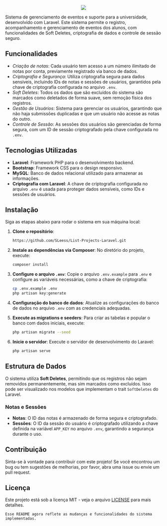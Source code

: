 <p align="center">
<img src="https://github.com/user-attachments/assets/cc747c73-24ff-48d2-976f-e2cd2318cbda" align="center"/>
</p>

Sistema de gerenciamento de eventos e suporte para a universidade, desenvolvido com Laravel. Este sistema permite o registro, acompanhamento e gerenciamento de eventos dos alunos, com funcionalidades de Soft Deletes, criptografia de dados e controle de sessão seguro.

## Funcionalidades
- *Criação de notas*: Cada usuário tem acesso a um número ilimitado de notas por conta, previamente registrado via banco de dados.
- *Criptografia e Segurança*: Utiliza criptografia segura para dados sensíveis, incluindo IDs de notas e sessões de usuários, garantidos pela chave de criptografia configurada no arquivo `.env`.
- *Soft Deletes*: Todos os dados que são excluídos do sistema são marcados como deletados de forma suave, sem remoção física dos registros.
- *Gestão de Usuários*: Sistema para gerenciar os usuários, garantindo que não haja submissões duplicadas e que um usuário não acesse as notas do outro.
- *Controle de Sessão*: As sessões dos usuários são gerenciadas de forma segura, com um ID de sessão criptografado pela chave configurada no `.env`.

## Tecnologias Utilizadas

- **Laravel**: Framework PHP para o desenvolvimento backend.
- **Bootstrap**: Framework CSS para o design responsivo.
- **MySQL**: Banco de dados relacional utilizado para armazenar as informações.
- **Criptografia com Laravel**: A chave de criptografia configurada no arquivo `.env` é usada para proteger dados sensíveis, como IDs e sessões de usuários.

## Instalação

Siga as etapas abaixo para rodar o sistema em sua máquina local:

1. **Clone o repositório**:
   ```bash
   https://github.com/SLeess/List-Projects-Laravel.git
   ```

2. **Instale as dependências via Composer**:
   No diretório do projeto, execute:
   ```bash
   composer install
   ```

3. **Configure o arquivo `.env`**:
   Copie o arquivo `.env.example` para `.env` e configure as variáveis necessárias, como a chave de criptografia:
   ```bash
   cp .env.example .env
   php artisan key:generate
   ```

4. **Configuração do banco de dados**:
   Atualize as configurações do banco de dados no arquivo `.env` com as credenciais adequadas.

5. **Execute as migrations e seeders**:
   Para criar as tabelas e popular o banco com dados iniciais, execute:
   ```bash
   php artisan migrate --seed
   ```

6. **Inicie o servidor**:
   Execute o servidor de desenvolvimento do Laravel:
   ```bash
   php artisan serve
   ```

## Estrutura de Dados

O sistema utiliza **Soft Deletes**, permitindo que os registros não sejam removidos permanentemente, mas sim marcados como excluídos. Isso pode ser visualizado nos modelos que implementam o trait `SoftDeletes` do Laravel.

### Notas e Sessões

- **Notas**: O ID das notas é armazenado de forma segura e criptografado.
- **Sessões**: O ID da sessão do usuário é criptografado utilizando a chave definida na variável `APP_KEY` no arquivo `.env`, garantindo a segurança durante o uso.

## Contribuição

Sinta-se à vontade para contribuir com este projeto! Se você encontrou um bug ou tem sugestões de melhorias, por favor, abra uma issue ou envie um pull request.

## Licença

Este projeto está sob a licença MIT - veja o arquivo [LICENSE](LICENSE) para mais detalhes.
```
Esse README agora reflete as mudanças e funcionalidades do sistema implementadas.
